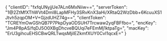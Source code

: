 {
	"clientID": "fxfqUNyjjUe7ALn6MxNiiw==",
	"serverToken": "1@2ZtMfXThWVt4DmI8LapMFHy3SRvKnX3aHi/XRtaQ2WzDbb+6KcuuXS1Jtvh5zqpOM+V+GjzdUHZ74g==",
	"clientToken": "TCREYmOwGShQB7P7PkpDyaODSUH7Trcwaw2yqFBFfbo=",
	"encKey": "Jm4P8pAS/fqDJ5O0XBgDhcveBQUqi7eFEmMj1ktpaTg=",
	"macKey": "ErU3gihcuEHSCBwQRLTwqsMjilEZkmfXUY0CvI1qcxE="
}
